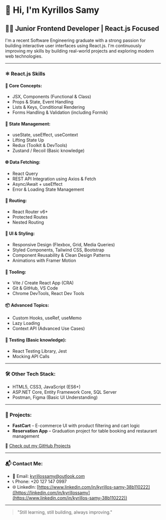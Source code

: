 
# 👋 Hi, I'm Kyrillos Samy

## 🧑‍💻 Junior Frontend Developer | React.js Focused

I'm a recent Software Engineering graduate with a strong passion for building interactive user interfaces using React.js. I'm continuously improving my skills by building real-world projects and exploring modern web technologies.

---

### ⚛️ React.js Skills

#### 🚀 Core Concepts:
- JSX, Components (Functional & Class)
- Props & State, Event Handling
- Lists & Keys, Conditional Rendering
- Forms Handling & Validation (including Formik)

#### 🧠 State Management:
- useState, useEffect, useContext
- Lifting State Up
- Redux (Toolkit & DevTools)
- Zustand / Recoil (Basic knowledge)

#### 🌐 Data Fetching:
- React Query
- REST API Integration using Axios & Fetch
- Async/Await + useEffect
- Error & Loading State Management

#### 🧭 Routing:
- React Router v6+
- Protected Routes
- Nested Routing

#### 🎨 UI & Styling:
- Responsive Design (Flexbox, Grid, Media Queries)
- Styled Components, Tailwind CSS, Bootstrap
- Component Reusability & Clean Design Patterns
- Animations with Framer Motion

#### 🧰 Tooling:
- Vite / Create React App (CRA)
- Git & GitHub, VS Code
- Chrome DevTools, React Dev Tools

#### 📦 Advanced Topics:
- Custom Hooks, useRef, useMemo
- Lazy Loading
- Context API (Advanced Use Cases)

#### 🧪 Testing (Basic knowledge):
- React Testing Library, Jest
- Mocking API Calls

---

### 🛠️ Other Tech Stack:
- HTML5, CSS3, JavaScript (ES6+)
- ASP.NET Core, Entity Framework Core, SQL Server
- Postman, Figma (Basic UI Understanding)

---

### 📂 Projects:
- **FastCart** – E-commerce UI with product filtering and cart logic
- **Reservation App** – Graduation project for table booking and restaurant management

🔗 [Check out my GitHub Projects](https://github.com/Kyrillos-Samy1)

---

### 📬 Contact Me:
- 📧 Email: kyrillossamy@outlook.com  
- 📞 Phone: +20 127 147 0997  
- 🌐 LinkedIn: [https://www.linkedin.com/in/kyrillos-samy-38b110222]([https://linkedin.com/in/kyrillossamy](https://www.linkedin.com/in/kyrillos-samy-38b110222))

---

> "Still learning, still building, always improving."
